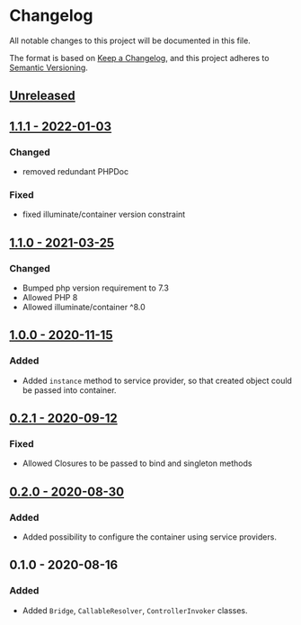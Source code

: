 # Changelog
All notable changes to this project will be documented in this file.

The format is based on [Keep a Changelog](https://keepachangelog.com/en/1.0.0/),
and this project adheres to [Semantic Versioning](https://semver.org/spec/v2.0.0.html).

## [Unreleased](https://github.com/p-seven-v/illuminate-container-slim-bridge/compare/1.1.1...master)

## [1.1.1 - 2022-01-03](https://github.com/p-seven-v/illuminate-container-slim-bridge/compare/1.1.0...1.1.1)
### Changed
- removed redundant PHPDoc
### Fixed
- fixed illuminate/container version constraint

## [1.1.0 - 2021-03-25](https://github.com/p-seven-v/illuminate-container-slim-bridge/compare/1.0.0...1.1.0)
### Changed
- Bumped php version requirement to 7.3
- Allowed PHP 8
- Allowed illuminate/container ^8.0

## [1.0.0 - 2020-11-15](https://github.com/p-seven-v/illuminate-container-slim-bridge/compare/0.2.1...1.0.0)
### Added
- Added `instance` method to service provider, so that created object could be passed into container.

## [0.2.1 - 2020-09-12](https://github.com/p-seven-v/illuminate-container-slim-bridge/compare/0.2.0...0.2.1)
### Fixed
- Allowed Closures to be passed to bind and singleton methods

## [0.2.0 - 2020-08-30](https://github.com/p-seven-v/illuminate-container-slim-bridge/compare/0.1.0...0.2.0)
### Added
- Added possibility to configure the container using service providers.

## 0.1.0 - 2020-08-16

### Added
- Added `Bridge`, `CallableResolver`, `ControllerInvoker` classes.
